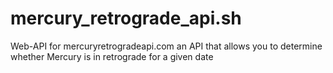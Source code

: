 # mercury_retrograde_api.sh
Web-API for mercuryretrogradeapi.com an API that allows you to determine whether Mercury is in retrograde for a given date
